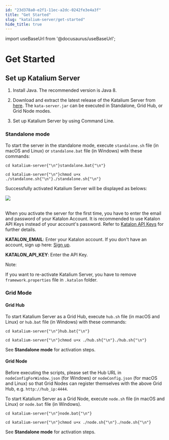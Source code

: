 ```yaml
---
id: "23d378a0-e2f1-11ec-a2dc-0242fe3e4a3f"
title: "Get Started"
slug: "katalium-server/get-started"
hide_title: true
---
```

import useBaseUrl from '@docusaurus/useBaseUrl';

    

# <a id="id_katalium-user-guide" class="anchor_top_offset"/><a id="ariaid-title1" class="anchor_top_offset"/>Get Started

    
    
  
  

## <a id="id_1" class="anchor_top_offset"/>Set up Katalium Server

  
    
<ol xmlns="http://www.w3.org/1999/xhtml" className="ol">   <li className="li">     <p className="p">Install Java. The recommended version is Java 8.</p>   </li>   <li className="li">     <p className="p">Download and extract the latest release of the Katalium Server       from <a className="xref j-external-link" href="https://github.com/katalon-studio/katalium-server/releases" target="_blank">here</a>.       The <code className="ph codeph">kata-server.jar</code> can be executed in Standalone,       Grid Hub, or Grid Node modes.</p>   </li>   <li className="li">     <p className="p">Set up Katalium Server by using Command Line.</p>   </li> </ol> 
  
    

### <a id="id_2" class="anchor_top_offset"/>Standalone mode

<p xmlns="http://www.w3.org/1999/xhtml" className="p">To start the server in the standalone mode, execute   <code className="ph codeph">standalone.sh</code> file (in macOS and Linux) or   <code className="ph codeph">standalone.bat</code> file (in Windows) with these   commands:</p> 
<pre xmlns="http://www.w3.org/1999/xhtml" className="pre codeblock"><code>cd katalium-server{"\n"}standalone.bat{"\n"}</code></pre> 
<pre xmlns="http://www.w3.org/1999/xhtml" className="pre codeblock"><code>cd katalium-server{"\n"}chmod u+x ./standalone.sh{"\n"}./standalone.sh{"\n"}</code></pre> 
<p xmlns="http://www.w3.org/1999/xhtml" className="p">Successfully activated Katalium Server will be displayed as   belows:</p> 
<p xmlns="http://www.w3.org/1999/xhtml" className="p">   <img className="image" src={useBaseUrl("https://github.com/katalon-studio/docs-images/raw/master/katalium-server/docs/katalium-user-guide/1-standalone-mode.png")} /><br /><br /> </p> 
<p xmlns="http://www.w3.org/1999/xhtml" className="p">When you activate the server for the first time, you have to   enter the email and password of your Katalon Account. It is   recommended to use Katalon API Keys instead of your account's   password. Refer to <a className="xref" href="/docs/legacy/katalon-studio-enterprise/integration/katalon-api-keys-in-katalon-studio">Katalon     API Keys</a> for further details.</p> 
<p xmlns="http://www.w3.org/1999/xhtml" className="p">   <strong className="ph b">KATALON_EMAIL</strong>: Enter your Katalon account. If   you don't have an account, sign up here: <a className="xref j-external-link" href="https://www.katalon.com/sign-up/" target="_blank">Sign up</a>.</p> 
<p xmlns="http://www.w3.org/1999/xhtml" className="p">   <strong className="ph b">KATALON_API_KEY</strong>: Enter the API Key.</p> 
<div xmlns="http://www.w3.org/1999/xhtml" className="note note note_note"><span className="note__title">Note:</span> 
  <p className="p">If you want to re-activate Katalium Server, you have to remove
    <code className="ph codeph">framework.properties</code> file in <code className="ph codeph">.katalon</code>
    folder.</p>
</div>
    

### <a id="id_3" class="anchor_top_offset"/>Grid Mode

    
          
      
<h4 xmlns="http://www.w3.org/1999/xhtml" className="title topictitle4 anchor_top_offset" id="id_4">Grid Hub</h4> 
      
        
<p xmlns="http://www.w3.org/1999/xhtml" className="p">To start Katalium Server as a Grid Hub, execute   <code className="ph codeph">hub.sh</code> file (in macOS and Linux) or   <code className="ph codeph">hub.bat</code> file (in Windows) with these commands:</p> 
                  
<pre xmlns="http://www.w3.org/1999/xhtml" className="pre codeblock"><code>cd katalium-server{"\n"}hub.bat{"\n"}</code></pre> 
                          
<pre xmlns="http://www.w3.org/1999/xhtml" className="pre codeblock"><code>cd katalium-server{"\n"}chmod u+x ./hub.sh{"\n"}./hub.sh{"\n"}</code></pre> 
                
<p xmlns="http://www.w3.org/1999/xhtml" className="p">See <strong className="ph b">Standalone mode</strong> for activation steps.</p> 
      
    
      
<h4 xmlns="http://www.w3.org/1999/xhtml" className="title topictitle4 anchor_top_offset" id="id_5">Grid Node</h4> 
      
        
<p xmlns="http://www.w3.org/1999/xhtml" className="p">Before executing the scripts, please set the Hub URL in   <code className="ph codeph">nodeConfigForWindow.json</code> (for Windows) or   <code className="ph codeph">nodeConfig.json</code> (for macOS and Linux) so that Grid   Nodes can register themselves with the above Grid Hub, e.g.   <code className="ph codeph">http://hub_ip:4444</code>.</p> 
        
<p xmlns="http://www.w3.org/1999/xhtml" className="p">To start Katalium Server as a Grid Node, execute   <code className="ph codeph">node.sh</code> file (in macOS and Linux) or   <code className="ph codeph">node.bat</code> file (in Windows).</p> 
                  
<pre xmlns="http://www.w3.org/1999/xhtml" className="pre codeblock"><code>cd katalium-server{"\n"}node.bat{"\n"}</code></pre> 
                          
<pre xmlns="http://www.w3.org/1999/xhtml" className="pre codeblock"><code>cd katalium-server{"\n"}chmod u+x ./node.sh{"\n"}./node.sh{"\n"}</code></pre> 
                
<p xmlns="http://www.w3.org/1999/xhtml" className="p">See <strong className="ph b">Standalone mode</strong> for activation steps.</p> 
      
    
